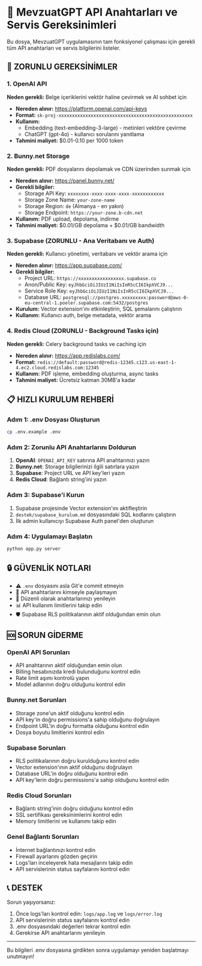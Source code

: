 # 🔑 MevzuatGPT API Anahtarları ve Servis Gereksinimleri

Bu dosya, MevzuatGPT uygulamasının tam fonksiyonel çalışması için gerekli tüm API anahtarları ve servis bilgilerini listeler.

## 🚀 ZORUNLU GEREKSİNİMLER

### 1. OpenAI API 
**Neden gerekli:** Belge içeriklerini vektör haline çevirmek ve AI sohbet için
- **Nereden alınır:** https://platform.openai.com/api-keys
- **Format:** `sk-proj-xxxxxxxxxxxxxxxxxxxxxxxxxxxxxxxxxxxxxxxxxxxxxxxxxx`
- **Kullanım:** 
  - Embedding (text-embedding-3-large) - metinleri vektöre çevirme
  - ChatGPT (gpt-4o) - kullanıcı sorularını yanıtlama
- **Tahmini maliyet:** $0.01-0.10 per 1000 token

### 2. Bunny.net Storage
**Neden gerekli:** PDF dosyalarını depolamak ve CDN üzerinden sunmak için
- **Nereden alınır:** https://panel.bunny.net/
- **Gerekli bilgiler:**
  - Storage API Key: `xxxxxxxx-xxxx-xxxx-xxxx-xxxxxxxxxxxx`
  - Storage Zone Name: `your-zone-name`
  - Storage Region: `de` (Almanya - en yakın)
  - Storage Endpoint: `https://your-zone.b-cdn.net`
- **Kullanım:** PDF upload, depolama, indirme
- **Tahmini maliyet:** $0.01/GB depolama + $0.01/GB bandwidth

### 3. Supabase (ZORUNLU - Ana Veritabanı ve Auth)
**Neden gerekli:** Kullanıcı yönetimi, veritabanı ve vektör arama için
- **Nereden alınır:** https://app.supabase.com/
- **Gerekli bilgiler:**
  - Project URL: `https://xxxxxxxxxxxxxxxxx.supabase.co`
  - Anon/Public Key: `eyJhbGciOiJIUzI1NiIsInR5cCI6IkpXVCJ9...`
  - Service Role Key: `eyJhbGciOiJIUzI1NiIsInR5cCI6IkpXVCJ9...`
  - Database URL: `postgresql://postgres.xxxxxxxxx:password@aws-0-eu-central-1.pooler.supabase.com:5432/postgres`
- **Kurulum:** Vector extension'ını etkinleştirin, SQL şemalarını çalıştırın
- **Kullanım:** Kullanıcı auth, belge metadata, vektör arama

### 4. Redis Cloud (ZORUNLU - Background Tasks için)
**Neden gerekli:** Celery background tasks ve caching için
- **Nereden alınır:** https://app.redislabs.com/
- **Format:** `redis://default:password@redis-12345.c123.us-east-1-4.ec2.cloud.redislabs.com:12345`
- **Kullanım:** PDF işleme, embedding oluşturma, async tasks
- **Tahmini maliyet:** Ücretsiz katman 30MB'a kadar

## 📋 HIZLI KURULUM REHBERİ

### Adım 1: .env Dosyası Oluşturun
```bash
cp .env.example .env
```

### Adım 2: Zorunlu API Anahtarlarını Doldurun
1. **OpenAI**: `OPENAI_API_KEY` satırına API anahtarınızı yazın
2. **Bunny.net**: Storage bilgilerinizi ilgili satırlara yazın
3. **Supabase**: Project URL ve API key'leri yazın
4. **Redis Cloud**: Bağlantı string'ini yazın

### Adım 3: Supabase'i Kurun
1. Supabase projesinde Vector extension'ını aktifleştirin
2. `destek/supabase_kurulum.md` dosyasındaki SQL kodlarını çalıştırın
3. İlk admin kullanıcıyı Supabase Auth panel'den oluşturun

### Adım 4: Uygulamayı Başlatın
```bash
python app.py server
```

## 🔒 GÜVENLİK NOTLARI

- ⚠️ `.env` dosyasını asla Git'e commit etmeyin
- 🔐 API anahtarlarını kimseyle paylaşmayın
- 🔄 Düzenli olarak anahtarlarınızı yenileyin
- 📊 API kullanım limitlerini takip edin
- 🛡️ Supabase RLS politikalarının aktif olduğundan emin olun

## 🆘 SORUN GİDERME

### OpenAI API Sorunları
- API anahtarının aktif olduğundan emin olun
- Billing hesabınızda kredi bulunduğunu kontrol edin
- Rate limit aşımı kontrolü yapın
- Model adlarının doğru olduğunu kontrol edin

### Bunny.net Sorunları
- Storage zone'un aktif olduğunu kontrol edin
- API key'in doğru permissions'a sahip olduğunu doğrulayın
- Endpoint URL'in doğru formatta olduğunu kontrol edin
- Dosya boyutu limitlerini kontrol edin

### Supabase Sorunları
- RLS politikalarının doğru kurulduğunu kontrol edin
- Vector extension'ının aktif olduğunu doğrulayın
- Database URL'in doğru olduğunu kontrol edin
- API key'lerin doğru permissions'a sahip olduğunu kontrol edin

### Redis Cloud Sorunları
- Bağlantı string'inin doğru olduğunu kontrol edin
- SSL sertifikası gereksinimlerini kontrol edin
- Memory limitlerini ve kullanımı takip edin

### Genel Bağlantı Sorunları
- İnternet bağlantınızı kontrol edin
- Firewall ayarlarını gözden geçirin
- Logs'ları inceleyerek hata mesajlarını takip edin
- API servislerinin status sayfalarını kontrol edin

## 📞 DESTEK

Sorun yaşıyorsanız:
1. Önce logs'ları kontrol edin: `logs/app.log` ve `logs/error.log`
2. API servislerinin status sayfalarını kontrol edin
3. .env dosyasındaki değerleri tekrar kontrol edin
4. Gerekirse API anahtarlarını yenileyin

---

Bu bilgileri .env dosyasına girdikten sonra uygulamayı yeniden başlatmayı unutmayın!